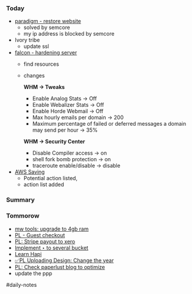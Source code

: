 ### Today

-   [paradigm - restore website](https://www.notion.so/paradigm-restore-website-0787745748d649ca8432458dbbda08aa)
    -   solved by semcore
    -   my ip address is blocked by semcore
-   Ivory tribe
    -   update ssl
-   [falcon - hardening server](https://www.notion.so/falcon-hardening-server-a83491d53e2f4f62a3affd919cf88f27)
    -   find resources
        
    -   changes
        
        **WHM → Tweaks**
        
        -   Enable Analog Stats → Off
        -   Enable Webalizer Stats → Off
        -   Enable Horde Webmail → Off
        -   Max hourly emails per domain → 200
        -   Maximum percentage of failed or deferred messages a domain may send per hour → 35%
        
        **WHM → Security Center**
        
        -   Disable Compiler access → on
        -   shell fork bomb protection → on
        -   traceroute enable/disable → disable
-   [AWS Saving](https://www.notion.so/AWS-Saving-5ee1e3ecf9f44f0596e60e6f7955ba11)
    -   Potential action listed,
    -   action list added

### Summary

### Tommorow

-   [mw tools: upgrade to 4gb ram](https://www.notion.so/mw-tools-upgrade-to-4gb-ram-e91e054b46c6492894dc98790136450f)
-   [PL - Guest checkout](https://www.notion.so/PL-Guest-checkout-37440767770f49ffbd4ff7b8183d23d9)
-   [PL: Stripe payout to xero](https://www.notion.so/PL-Stripe-payout-to-xero-47934e7a23244c4391d48b03e1923f00)
-   [Implement ‣ to several bucket](https://www.notion.so/Implement-to-several-bucket-457b0ded292c4bef8d430702db672109)
-   [Learn Hapi](https://www.notion.so/Learn-Hapi-dc5ba45eb6824cd3b67dc0970155739f)
-   [✅PL Uploading Design: Change the year](https://www.notion.so/PL-Uploading-Design-Change-the-year-9c31d2ab8c1a465db49b6b1061a9edaf)
-   [PL: Check paperlust blog to optimize](https://www.notion.so/PL-Check-paperlust-blog-to-optimize-27bf810aa1404fea89cb54fbc340c2d0)
-   update the ppp

#daily-notes